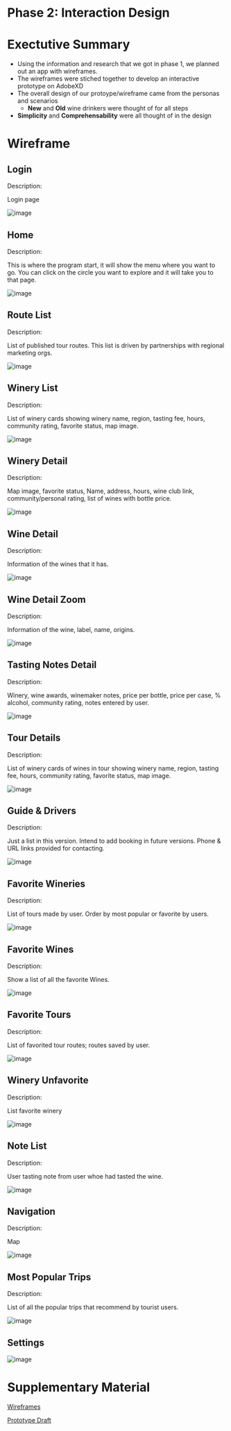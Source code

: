 # Phase 2: Interaction Design

# Exectutive Summary

* Using the information and research that we got in phase 1, we planned out an app with wireframes.
* The wireframes were stiched together to develop an interactive prototype on AdobeXD
* The overall design of our protoype/wireframe came from the personas and scenarios
  * **New** and **Old** wine drinkers were thought of for all steps
* **Simplicity** and **Comprehensability** were all thought of in the design

# Wireframe

## Login

Description: 

Login page

![image](https://user-images.githubusercontent.com/54680219/115653040-4ee77680-a2e3-11eb-975f-6d9f8b652d42.png?)

## Home 

Description: 

This is where the program start, it will show the menu where you want to go.
You can click on the circle you want to explore and it will take you to that page.

![image](https://user-images.githubusercontent.com/54680219/115648655-ac2afa00-a2da-11eb-8d00-8c3a5b520330.png?)

## Route List

Description: 

List of published tour routes. This list is driven by partnerships with regional marketing orgs.

![image](https://user-images.githubusercontent.com/54680219/115648731-d086d680-a2da-11eb-88bc-5941de09fa71.png?)


## Winery List

Description: 

List of winery cards showing winery name, region, tasting fee, hours, community rating, favorite status, map image.

![image](https://user-images.githubusercontent.com/54680219/115646922-db8c3780-a2d7-11eb-96de-125b287015db.png?)

## Winery Detail

Description: 

Map image, favorite status, Name, address, hours, wine club link, community/personal rating, list of wines with bottle price.

![image](https://user-images.githubusercontent.com/54680219/115641983-f6a67980-a2ce-11eb-94cf-c0d69fb7715e.png?)

## Wine Detail

Description: 

Information of the wines that it has. 

![image](https://user-images.githubusercontent.com/54680219/115649110-8e11c980-a2db-11eb-82b2-22b0660566cc.png?)

## Wine Detail Zoom

Description: 

Information of the wine, label, name, origins. 

![image](https://user-images.githubusercontent.com/54680219/115652307-e21fac80-a2e1-11eb-9371-5dd40a94625c.png?)



## Tasting Notes Detail

Description:

Winery, wine awards, winemaker notes, price per bottle, price per case, % alcohol, community rating, notes entered by user.

![image](https://user-images.githubusercontent.com/54680219/115646242-aa5f3780-a2d6-11eb-8a68-5b99f7779d9b.png?)

## Tour Details

Description:

List of winery cards of wines in tour showing winery name, region, tasting fee, hours, community rating, favorite status, map image.

![image](https://user-images.githubusercontent.com/54680219/115646829-b7c8f180-a2d7-11eb-9054-b4f5e3a2a3c0.png?)

## Guide & Drivers

Description:

Just a list in this version. Intend to add booking in future versions. Phone & URL links provided for contacting.

![image](https://user-images.githubusercontent.com/54680219/115648575-86055a00-a2da-11eb-9713-33f86e3cdb24.png?)

## Favorite Wineries

Description:

List of tours made by user. Order by most popular or favorite by users.

![image](https://user-images.githubusercontent.com/54680219/115649373-06788a80-a2dc-11eb-8011-ee412ac8ed6b.png?)

## Favorite Wines

Description: 

Show a list of all the favorite Wines.

![image](https://user-images.githubusercontent.com/54680219/115654153-69baea80-a2e5-11eb-8585-866beaf51bcf.png?)


## Favorite Tours

Description: 

List of favorited tour routes; routes saved by user.

![image](https://user-images.githubusercontent.com/54680219/115648437-48a0cc80-a2da-11eb-92a6-5cf2da1fc960.png?)

## Winery Unfavorite

Description: 

List favorite winery

![image](https://user-images.githubusercontent.com/54680219/115652407-0da29700-a2e2-11eb-9ffc-35055148074a.png?)

## Note List

Description: 

User tasting note from user whoe had tasted the wine.

![image](https://user-images.githubusercontent.com/54680219/115652839-df718700-a2e2-11eb-8529-cfb6fa8d47ab.png?)

## Navigation

Description: 

Map

![image](https://user-images.githubusercontent.com/54680219/115653871-d681b500-a2e4-11eb-8e72-2b084b048d0a.png?)

## Most Popular Trips

Description: 

List of all the popular trips that recommend by tourist users. 

![image](https://user-images.githubusercontent.com/54680219/115654322-ccac8180-a2e5-11eb-865b-43466a4cebaf.png?)


## Settings

![image](https://user-images.githubusercontent.com/54680219/115653681-725ef100-a2e4-11eb-93c4-c1a9ab55a4a1.png?)

# Supplementary Material

[Wireframes](artboards)

[Prototype Draft](https://xd.adobe.com/view/323067db-e312-4884-b085-24a4b22cab8a-6763/)


